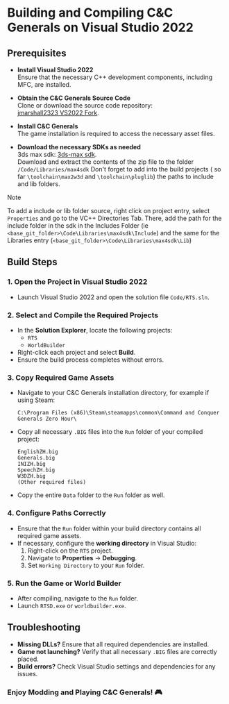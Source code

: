 # Building and Compiling C&C Generals on Visual Studio 2022

## Prerequisites

- **Install Visual Studio 2022**  
  Ensure that the necessary C++ development components, including MFC, are
  installed.

- **Obtain the C&C Generals Source Code**  
  Clone or download the source code repository:  
  [jmarshall2323 VS2022 Fork](https://github.com/jmarshall2323/CnC_Generals_Zero_Hour.git).

- **Install C&C Generals**  
  The game installation is required to access the necessary asset files.

- **Download the necessary SDKs as needed**  
  3ds max sdk: [3ds-max sdk](https://archive.org/details/maxsdk-4.2.0.85).  
  Download and extract the contents of the zip file to the folder  
  `/Code/Libraries/max4sdk`
  Don't forget to add into the build projects
  ( so far `\toolchain\max2w3d`  and `\toolchain\pluglib`)
  the paths to include and lib folders.

> [!NOTE]
> To add a include or lib folder source, right click on project entry,
> select `Properties` and go to the VC++ Directories Tab.
> There, add the path for the include folder in the sdk in the Includes Folder
> (ie `<base_git_folder>\Code\Libraries\max4sdk\Include`) and the same for the
> Libraries entry (`<base_git_folder>\Code\Libraries\max4sdk\Lib`)

## Build Steps

### 1. Open the Project in Visual Studio 2022

- Launch Visual Studio 2022 and open the solution file `Code/RTS.sln`.

### 2. Select and Compile the Required Projects

- In the **Solution Explorer**, locate the following projects:
  - `RTS`
  - `WorldBuilder`
- Right-click each project and select **Build**.
- Ensure the build process completes without errors.

### 3. Copy Required Game Assets

- Navigate to your C&C Generals installation directory, for example if using Steam:

  ``` text
  C:\Program Files (x86)\Steam\steamapps\common\Command and Conquer Generals Zero Hour\
  ```

- Copy all necessary `.BIG` files into the `Run` folder of your compiled project:

  ``` text
  EnglishZH.big
  Generals.big
  INIZH.big
  SpeechZH.big
  W3DZH.big
  (Other required files)
  ```

- Copy the entire `Data` folder to the `Run` folder as well.

### 4. Configure Paths Correctly

- Ensure that the `Run` folder within your build directory contains all required
  game assets.
- If necessary, configure the **working directory** in Visual Studio:
  1. Right-click on the `RTS` project.
  2. Navigate to **Properties** → **Debugging**.
  3. Set `Working Directory` to your `Run` folder.

### 5. Run the Game or World Builder

- After compiling, navigate to the `Run` folder.
- Launch `RTSD.exe` or `worldbuilder.exe`.

## Troubleshooting

- **Missing DLLs?** Ensure that all required dependencies are installed.
- **Game not launching?** Verify that all necessary `.BIG` files are correctly
  placed.
- **Build errors?** Check Visual Studio settings and dependencies for any issues.

### Enjoy Modding and Playing C&C Generals! 🎮
